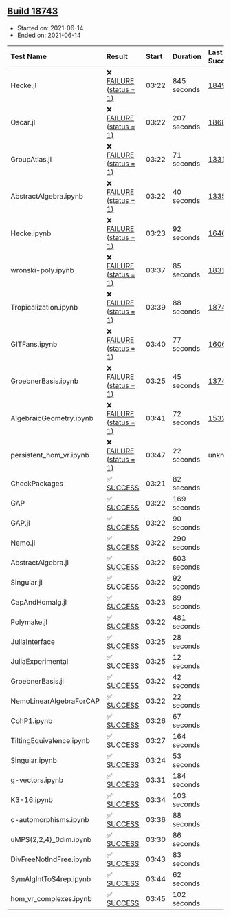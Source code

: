 ## [Build 18743](https://oscarci.mathematik.uni-kl.de/job/oscar/18743/)

* Started on: 2021-06-14
* Ended on: 2021-06-14

| Test Name    | Result | Start | Duration | Last Success | First Failure |
|:-------------|:-------|:------|:---------|:-------------|:--------------|
| Hecke.jl | ❌ [FAILURE (status = 1)](https://oscarci.mathematik.uni-kl.de/job/oscar/18743/artifact/logs/build-18743/Hecke.jl.log) | 03:22 | 845 seconds | [18490](https://oscarci.mathematik.uni-kl.de/job/oscar/18490/) | [18491](https://oscarci.mathematik.uni-kl.de/job/oscar/18491/) |
| Oscar.jl | ❌ [FAILURE (status = 1)](https://oscarci.mathematik.uni-kl.de/job/oscar/18743/artifact/logs/build-18743/Oscar.jl.log) | 03:22 | 207 seconds | [18684](https://oscarci.mathematik.uni-kl.de/job/oscar/18684/) | [18685](https://oscarci.mathematik.uni-kl.de/job/oscar/18685/) |
| GroupAtlas.jl | ❌ [FAILURE (status = 1)](https://oscarci.mathematik.uni-kl.de/job/oscar/18743/artifact/logs/build-18743/GroupAtlas.jl.log) | 03:22 | 71 seconds | [13311](https://oscarci.mathematik.uni-kl.de/job/oscar/13311/) | [13312](https://oscarci.mathematik.uni-kl.de/job/oscar/13312/) |
| AbstractAlgebra.ipynb | ❌ [FAILURE (status = 1)](https://oscarci.mathematik.uni-kl.de/job/oscar/18743/artifact/logs/build-18743/AbstractAlgebra.ipynb.log) | 03:22 | 40 seconds | [13355](https://oscarci.mathematik.uni-kl.de/job/oscar/13355/) | [13356](https://oscarci.mathematik.uni-kl.de/job/oscar/13356/) |
| Hecke.ipynb | ❌ [FAILURE (status = 1)](https://oscarci.mathematik.uni-kl.de/job/oscar/18743/artifact/logs/build-18743/Hecke.ipynb.log) | 03:23 | 92 seconds | [16463](https://oscarci.mathematik.uni-kl.de/job/oscar/16463/) | [16464](https://oscarci.mathematik.uni-kl.de/job/oscar/16464/) |
| wronski-poly.ipynb | ❌ [FAILURE (status = 1)](https://oscarci.mathematik.uni-kl.de/job/oscar/18743/artifact/logs/build-18743/wronski-poly.ipynb.log) | 03:37 | 85 seconds | [18314](https://oscarci.mathematik.uni-kl.de/job/oscar/18314/) | [18315](https://oscarci.mathematik.uni-kl.de/job/oscar/18315/) |
| Tropicalization.ipynb | ❌ [FAILURE (status = 1)](https://oscarci.mathematik.uni-kl.de/job/oscar/18743/artifact/logs/build-18743/Tropicalization.ipynb.log) | 03:39 | 88 seconds | [18742](https://oscarci.mathematik.uni-kl.de/job/oscar/18742/) | [18743](https://oscarci.mathematik.uni-kl.de/job/oscar/18743/) |
| GITFans.ipynb | ❌ [FAILURE (status = 1)](https://oscarci.mathematik.uni-kl.de/job/oscar/18743/artifact/logs/build-18743/GITFans.ipynb.log) | 03:40 | 77 seconds | [16068](https://oscarci.mathematik.uni-kl.de/job/oscar/16068/) | [16069](https://oscarci.mathematik.uni-kl.de/job/oscar/16069/) |
| GroebnerBasis.ipynb | ❌ [FAILURE (status = 1)](https://oscarci.mathematik.uni-kl.de/job/oscar/18743/artifact/logs/build-18743/GroebnerBasis.ipynb.log) | 03:25 | 45 seconds | [13748](https://oscarci.mathematik.uni-kl.de/job/oscar/13748/) | [13749](https://oscarci.mathematik.uni-kl.de/job/oscar/13749/) |
| AlgebraicGeometry.ipynb | ❌ [FAILURE (status = 1)](https://oscarci.mathematik.uni-kl.de/job/oscar/18743/artifact/logs/build-18743/AlgebraicGeometry.ipynb.log) | 03:41 | 72 seconds | [15322](https://oscarci.mathematik.uni-kl.de/job/oscar/15322/) | [15323](https://oscarci.mathematik.uni-kl.de/job/oscar/15323/) |
| persistent_hom_vr.ipynb | ❌ [FAILURE (status = 1)](https://oscarci.mathematik.uni-kl.de/job/oscar/18743/artifact/logs/build-18743/persistent_hom_vr.ipynb.log) | 03:47 | 22 seconds | unknown | unknown |
| CheckPackages | ✅ [SUCCESS](https://oscarci.mathematik.uni-kl.de/job/oscar/18743/artifact/logs/build-18743/CheckPackages.log) | 03:21 | 82 seconds |  |  |
| GAP | ✅ [SUCCESS](https://oscarci.mathematik.uni-kl.de/job/oscar/18743/artifact/logs/build-18743/GAP.log) | 03:22 | 169 seconds |  |  |
| GAP.jl | ✅ [SUCCESS](https://oscarci.mathematik.uni-kl.de/job/oscar/18743/artifact/logs/build-18743/GAP.jl.log) | 03:22 | 90 seconds |  |  |
| Nemo.jl | ✅ [SUCCESS](https://oscarci.mathematik.uni-kl.de/job/oscar/18743/artifact/logs/build-18743/Nemo.jl.log) | 03:22 | 290 seconds |  |  |
| AbstractAlgebra.jl | ✅ [SUCCESS](https://oscarci.mathematik.uni-kl.de/job/oscar/18743/artifact/logs/build-18743/AbstractAlgebra.jl.log) | 03:22 | 603 seconds |  |  |
| Singular.jl | ✅ [SUCCESS](https://oscarci.mathematik.uni-kl.de/job/oscar/18743/artifact/logs/build-18743/Singular.jl.log) | 03:22 | 92 seconds |  |  |
| CapAndHomalg.jl | ✅ [SUCCESS](https://oscarci.mathematik.uni-kl.de/job/oscar/18743/artifact/logs/build-18743/CapAndHomalg.jl.log) | 03:23 | 89 seconds |  |  |
| Polymake.jl | ✅ [SUCCESS](https://oscarci.mathematik.uni-kl.de/job/oscar/18743/artifact/logs/build-18743/Polymake.jl.log) | 03:22 | 481 seconds |  |  |
| JuliaInterface | ✅ [SUCCESS](https://oscarci.mathematik.uni-kl.de/job/oscar/18743/artifact/logs/build-18743/JuliaInterface.log) | 03:25 | 28 seconds |  |  |
| JuliaExperimental | ✅ [SUCCESS](https://oscarci.mathematik.uni-kl.de/job/oscar/18743/artifact/logs/build-18743/JuliaExperimental.log) | 03:25 | 12 seconds |  |  |
| GroebnerBasis.jl | ✅ [SUCCESS](https://oscarci.mathematik.uni-kl.de/job/oscar/18743/artifact/logs/build-18743/GroebnerBasis.jl.log) | 03:22 | 42 seconds |  |  |
| NemoLinearAlgebraForCAP | ✅ [SUCCESS](https://oscarci.mathematik.uni-kl.de/job/oscar/18743/artifact/logs/build-18743/NemoLinearAlgebraForCAP.log) | 03:22 | 22 seconds |  |  |
| CohP1.ipynb | ✅ [SUCCESS](https://oscarci.mathematik.uni-kl.de/job/oscar/18743/artifact/logs/build-18743/CohP1.ipynb.log) | 03:26 | 67 seconds |  |  |
| TiltingEquivalence.ipynb | ✅ [SUCCESS](https://oscarci.mathematik.uni-kl.de/job/oscar/18743/artifact/logs/build-18743/TiltingEquivalence.ipynb.log) | 03:27 | 164 seconds |  |  |
| Singular.ipynb | ✅ [SUCCESS](https://oscarci.mathematik.uni-kl.de/job/oscar/18743/artifact/logs/build-18743/Singular.ipynb.log) | 03:24 | 53 seconds |  |  |
| g-vectors.ipynb | ✅ [SUCCESS](https://oscarci.mathematik.uni-kl.de/job/oscar/18743/artifact/logs/build-18743/g-vectors.ipynb.log) | 03:31 | 184 seconds |  |  |
| K3-16.ipynb | ✅ [SUCCESS](https://oscarci.mathematik.uni-kl.de/job/oscar/18743/artifact/logs/build-18743/K3-16.ipynb.log) | 03:34 | 103 seconds |  |  |
| c-automorphisms.ipynb | ✅ [SUCCESS](https://oscarci.mathematik.uni-kl.de/job/oscar/18743/artifact/logs/build-18743/c-automorphisms.ipynb.log) | 03:36 | 88 seconds |  |  |
| uMPS(2,2,4)_0dim.ipynb | ✅ [SUCCESS](https://oscarci.mathematik.uni-kl.de/job/oscar/18743/artifact/logs/build-18743/uMPS-2-2-4-_0dim.ipynb.log) | 03:30 | 86 seconds |  |  |
| DivFreeNotIndFree.ipynb | ✅ [SUCCESS](https://oscarci.mathematik.uni-kl.de/job/oscar/18743/artifact/logs/build-18743/DivFreeNotIndFree.ipynb.log) | 03:43 | 83 seconds |  |  |
| SymAlgIntToS4rep.ipynb | ✅ [SUCCESS](https://oscarci.mathematik.uni-kl.de/job/oscar/18743/artifact/logs/build-18743/SymAlgIntToS4rep.ipynb.log) | 03:44 | 62 seconds |  |  |
| hom_vr_complexes.ipynb | ✅ [SUCCESS](https://oscarci.mathematik.uni-kl.de/job/oscar/18743/artifact/logs/build-18743/hom_vr_complexes.ipynb.log) | 03:45 | 102 seconds |  |  |
